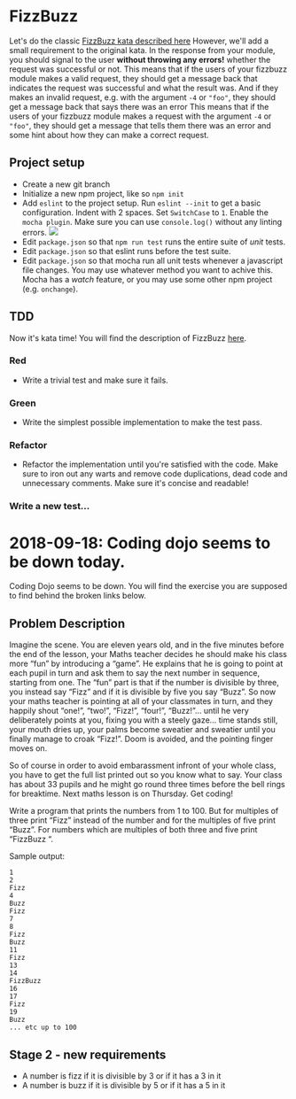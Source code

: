 # FizzBuzz

Let's do the classic [FizzBuzz kata described here](https://codingdojo.org/kata/FizzBuzz/)
However, we'll add a small requirement to the original kata. In the response from your module, you should signal to the user __without throwing any errors!__ whether the request was successful or not. 
This means that if the users of your fizzbuzz module makes a valid request, they should get a message back that indicates the request was successful and what the result was. 
And if they makes an invalid request, e.g. with the argument `-4` or `"foo"`, they should get a message back that says there was an error
This means that if the users of your fizzbuzz module makes a request with the argument `-4` or `"foo"`, they should get a message that tells them there was an error and some hint about how they can make a correct request.

## Project setup
- Create a new git branch
- Initialize a new npm project, like so `npm init`
- Add `eslint` to the project setup. Run `eslint --init` to get a basic configuration. Indent with 2 spaces. Set `SwitchCase` to `1`. Enable the `mocha plugin`. Make sure you can use `console.log()` without any linting errors. ![](https://github.com/saltsthlm/salt-kata-fizzbuzz/raw/master/eslint.png)
- Edit `package.json` so that `npm run test` runs the entire suite of _unit_ tests.
- Edit `package.json` so that eslint runs before the test suite.
- Edit `package.json` so that mocha run all unit tests whenever a javascript file changes. You may use whatever method you want to achive this. Mocha has a _watch_ feature, or you may use some other npm project (e.g. `onchange`).

## TDD
Now it's kata time! You will find the description of FizzBuzz [here](https://codingdojo.org/kata/FizzBuzz/).

### Red
- Write a trivial test and make sure it fails.

### Green
- Write the simplest possible implementation to make the test pass.

### Refactor
- Refactor the implementation until you're satisfied with the code. Make sure to iron out any warts and remove code duplications, dead code and unnecessary comments. Make sure it's concise and readable!

### Write a new test...

# 2018-09-18: Coding dojo seems to be down today.
Coding Dojo seems to be down. You will find the exercise you are supposed to find behind the broken links below.

## Problem Description

Imagine the scene. You are eleven years old, and in the five minutes before the end of the lesson, your Maths teacher decides he should make his class more “fun” by introducing a “game”. He explains that he is going to point at each pupil in turn and ask them to say the next number in sequence, starting from one. The “fun” part is that if the number is divisible by three, you instead say “Fizz” and if it is divisible by five you say “Buzz”. So now your maths teacher is pointing at all of your classmates in turn, and they happily shout “one!”, “two!”, “Fizz!”, “four!”, “Buzz!”… until he very deliberately points at you, fixing you with a steely gaze… time stands still, your mouth dries up, your palms become sweatier and sweatier until you finally manage to croak “Fizz!”. Doom is avoided, and the pointing finger moves on.

So of course in order to avoid embarassment infront of your whole class, you have to get the full list printed out so you know what to say. Your class has about 33 pupils and he might go round three times before the bell rings for breaktime. Next maths lesson is on Thursday. Get coding!

Write a program that prints the numbers from 1 to 100. But for multiples of three print “Fizz” instead of the number and for the multiples of five print “Buzz”. For numbers which are multiples of both three and five print “FizzBuzz “.

Sample output:

```
1
2
Fizz
4
Buzz
Fizz
7
8
Fizz
Buzz
11
Fizz
13
14
FizzBuzz
16
17
Fizz
19
Buzz
... etc up to 100
```

## Stage 2 - new requirements

 * A number is fizz if it is divisible by 3 or if it has a 3 in it
 * A number is buzz if it is divisible by 5 or if it has a 5 in it
